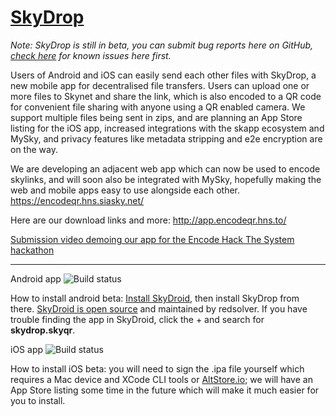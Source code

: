 # [SkyDrop](http://app.encodeqr.hns.to/)

*Note: SkyDrop is still in beta, you can submit bug reports here on GitHub, [check here]((https://github.com/SkyLabs-Innovation-Group/SkyDrop/issues?q=is%3Aissue+is%3Aopen+label%3A%22known+issues%22)) for known issues here first.*

Users of Android and iOS can easily send each other files with SkyDrop, a new mobile app for decentralised file transfers. Users can upload one or more files to Skynet and share the link, which is also encoded to a QR code for convenient file sharing with anyone using a QR enabled camera. We support multiple files being sent in zips, and are planning an App Store listing for the iOS app, increased integrations with the skapp ecosystem and MySky, and privacy features like metadata stripping and e2e encryption are on the way.

We are developing an adjacent web app which can now be used to encode skylinks, and will soon also be integrated with MySky, hopefully making the web and mobile apps easy to use alongside each other. https://encodeqr.hns.siasky.net/

Here are our download links and more: http://app.encodeqr.hns.to/

[Submission video demoing our app for the Encode Hack The System hackathon](https://skygallery.hns.siasky.net/#/a/AABHY16W-Jz4QGrJi78EDjraaPla1mC8VjpliZPKW_948Q)

---

Android app ![Build status](https://build.appcenter.ms/v0.1/apps/1cd210b4-00be-4c63-a322-2afc2db6b603/branches/main/badge)

How to install android beta: [Install SkyDroid](https://skydroid.app/), then install SkyDrop from there. [SkyDroid is open source](https://github.com/redsolver/skydroid) and maintained by redsolver. If you have trouble finding the app in SkyDroid, click the + and search for **skydrop.skyqr**.

iOS app ![Build status](https://build.appcenter.ms/v0.1/apps/7d69bbc9-723d-4bb1-b62f-4c2890c8ab45/branches/main/badge)

How to install iOS beta: you will need to sign the .ipa file yourself which requires a Mac device and XCode CLI tools or [AltStore.io](https://altstore.io); we will have an App Store listing some time in the future which will make it much easier for you to install.

